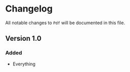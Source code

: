 # Changelog

All notable changes to `Pdf` will be documented in this file.

## Version 1.0

### Added
- Everything
